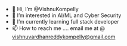 - 👋 Hi, I’m @VishnuKompelly
- 👀 I’m interested in AI/ML and Cyber Security
- 🌱 I’m currently learning full stack developer
- 📫 How to reach me .... email me at @ vishnuvardhanreddykompelly@gmail.com

<!---
VishnuKompelly/VishnuKompelly is a ✨ special ✨ repository because its `README.md` (this file) appears on your GitHub profile.
You can click the Preview link to take a look at your changes.
--->
